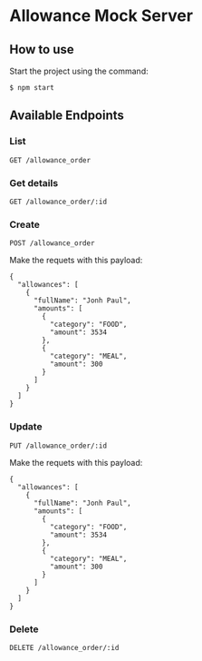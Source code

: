 # Allowance Mock Server

## How to use
Start the project using the command:
```
$ npm start
```

## Available Endpoints

### List
```
GET /allowance_order
```

### Get details
```
GET /allowance_order/:id
```

### Create
```
POST /allowance_order
```

Make the requets with this payload:
```
{
  "allowances": [
    {
      "fullName": "Jonh Paul",
      "amounts": [
        {
          "category": "FOOD",
          "amount": 3534
        },
        {
          "category": "MEAL",
          "amount": 300
        }
      ]
    }
  ]
}
```

### Update
```
PUT /allowance_order/:id
```
Make the requets with this payload:
```
{
  "allowances": [
    {
      "fullName": "Jonh Paul",
      "amounts": [
        {
          "category": "FOOD",
          "amount": 3534
        },
        {
          "category": "MEAL",
          "amount": 300
        }
      ]
    }
  ]
}
```

### Delete
```
DELETE /allowance_order/:id
```
